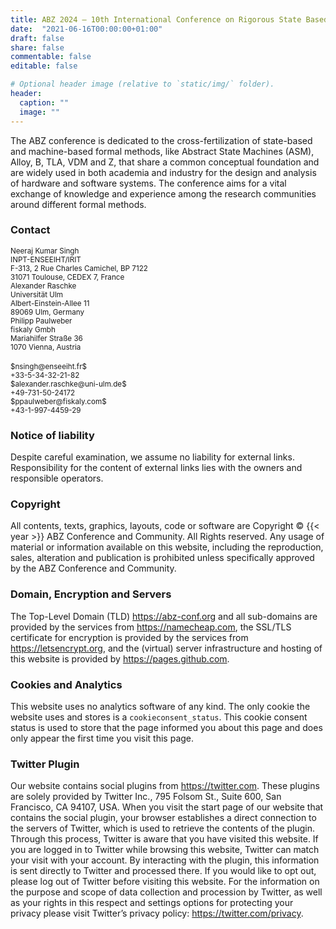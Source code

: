```yaml
---
title: ABZ 2024 – 10th International Conference on Rigorous State Based Methods
date:  "2021-06-16T00:00:00+01:00"
draft: false
share: false
commentable: false
editable: false

# Optional header image (relative to `static/img/` folder).
header:
  caption: ""
  image: ""
---
```


The ABZ conference is dedicated to the cross-fertilization of state-based and machine-based formal methods, like Abstract State Machines (ASM), Alloy, B, TLA, VDM and Z, that share a common conceptual foundation and are widely used in both academia and industry for the design and analysis of hardware and software systems. The conference aims for a vital exchange of knowledge and experience among the research communities around different formal methods.



### Contact

<div class="container">
<div class="row">

<div class="col-4">
<small>
Neeraj Kumar Singh <br>
INPT-ENSEEIHT/IRIT <br>
F-313, 2 Rue Charles Camichel, BP 7122 <br>
31071 Toulouse, CEDEX 7, France <br>
</small>
</div>

<div class="col-4">
<small>
Alexander Raschke <br>
Universität Ulm <br>
<!-- Fakultät für Ingenieurwissenschaften, Informatik und Psychologie <br -->
<!-- Institut für Softwaretechnik und Programmiersprachen <br -->
Albert-Einstein-Allee 11<br>
89069 Ulm, Germany <br>
</small>
</div>

<div class="col-4">
<small>
Philipp Paulweber<br>
fiskaly Gmbh<br>
Mariahilfer Straße 36<br>
1070 Vienna, Austria<br>
</small>
</div>

</div> <!-- row -->

<br>

<div class="row">

<div class="col-4">
<small> $nsingh@enseeiht.fr$ </small> <br>
<small> +33-5-34-32-21-82 </small> <br>
</div>

<div class="col-4">
<small> $alexander.raschke@uni-ulm.de$ </small> <br>
<small> +49-731-50-24172 </small> <br>
</div>

<div class="col-4">
<small> $ppaulweber@fiskaly.com$ </small> <br>
<small> +43-1-997-4459-29 </small> <br>
</div>

</div> <!-- row -->
</div> <!-- container -->

### Notice of liability

Despite careful examination, we assume no liability for external links.
Responsibility for the content of external links lies with the owners and responsible operators.

### Copyright

All contents, texts, graphics, layouts, code or software are Copyright © {{< year >}} ABZ Conference and Community.
All Rights reserved.
Any usage of material or information available on this website, including the reproduction, sales, alteration and publication is prohibited unless specifically approved by the ABZ Conference and Community.

### Domain, Encryption and Servers

The Top-Level Domain (TLD) https://abz-conf.org and all sub-domains are provided by the services from https://namecheap.com, the SSL/TLS certificate for encryption is provided by the services from https://letsencrypt.org, and the (virtual) server infrastructure and hosting of this website is provided by https://pages.github.com.

### Cookies and Analytics

This website uses no analytics software of any kind.
The only cookie the website uses and stores is a `cookieconsent_status`.
This cookie consent status is used to store that the page informed you about this page and does only appear the first time you visit this page.

### Twitter Plugin

Our website contains social plugins from https://twitter.com.
These plugins are solely provided by Twitter Inc., 795 Folsom St., Suite 600, San Francisco, CA 94107, USA.
When you visit the start page of our website that contains the social plugin, your browser establishes a direct connection to the servers of Twitter, which is used to retrieve the contents of the plugin.
Through this process, Twitter is aware that you have visited this website.
If you are logged in to Twitter while browsing this website, Twitter can match your visit with your account.
By interacting with the plugin, this information is sent directly to Twitter and processed there.
If you would like to opt out, please log out of Twitter before visiting this website.
For the information on the purpose and scope of data collection and procession by Twitter, as well as your rights in this respect and settings options for protecting your privacy please visit Twitter’s privacy policy: https://twitter.com/privacy.
